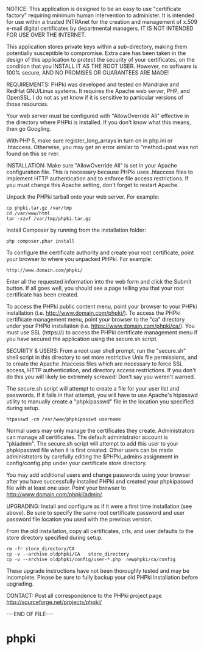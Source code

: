 NOTICE:
This application is designed to be an easy to use "certificate factory"
requiring minimum human intervention to administer.  It is intended for
use within a trusted INTRAnet for the creation and management of x.509
e-mail digital certificates by departmental managers.  IT IS NOT INTENDED
FOR USE OVER THE INTERNET.

This application stores private keys within a sub-directory, making them
potentially susceptible to compromise.  Extra care has been taken in the
design of this application to protect the security of your certificates,
on the condition that you INSTALL IT AS THE ROOT USER.  However, no
software is 100% secure, AND NO PROMISES OR GUARANTEES ARE MADE!


REQUIREMENTS:
PHPki was developed and tested on Mandrake and RedHat GNU/Linux systems.
It requires the Apache web server, PHP, and OpenSSL.  I do not as yet
know if it is sensitive to particular versions of those resources.

Your web server must be configured with "AllowOverride All" effective
in the directory where PHPki is installed.  If you don't know what this
means, then go Googling.

With PHP 5, make sure register_long_arrays in turn on in php.ini or .htaccess.
Otherwise, you may get an error similar to "method=post was not found on this se
rver.

INSTALLATION:
Make sure "AllowOverride All" is set in your Apache configuration file.
This is necessary because PHPki uses .htaccess files to implement HTTP
authentication and to enforce file access restrictions.  If you must 
change this Apache setting, don't forget to restart Apache.

Unpack the PHPki tarball onto your web server. For example:

	cp phpki.tar.gz /var/tmp
	cd /var/www/html
	tar -xzvf /var/tmp/phpki.tar.gz

Install Composer by running from the installation folder:
	
	php composer.phar install

To configure the certificate authority and create your root certificate,
point your browser to where you unpacked PHPki. For example:

	http://www.domain.com/phpki/

Enter all the requested information into the web form and click the Submit 
button.  If all goes well, you should see a page telling you that your
root certificate has been created. 

To access the PHPki public content menu, point your browser to your
PHPki installation (i.e. http://www.domain.com/phpki/).  To access the
PHPki certificate management menu, point your browser to the "ca"
directory under your PHPki installation (i.e. https://www.domain.com/phpki/ca/).
You must use SSL (https://) to access the PHPki certificate management
menu if you have secured the application using the secure.sh script.


SECURITY & USERS:
From a root user shell prompt, run the "secure.sh" shell script in this
directory to set more restrictive Unix file permissions, and to create 
the Apache .htaccess files which are necessary to force SSL access, HTTP 
authentication, and directory access restrictions.  If you don't do this
you will likely be extremely screwed!  Don't say you weren't warned.

The secure.sh script will attempt to create a file for your user list
and passwords.  If it fails in that attempt, you will have to use Apache's
htpasswd utility to manually create a "phpkipasswd" file in the location 
you specified during setup.

	htpasswd -cm /var/www/phpkipasswd username

Normal users may only manage the certificates they create.  Administrators
can manage all certificates.  The default administrator account is 
"pkiadmin".  The secure.sh script will attempt to add this user to your 
phpkipasswd file when it is first created.  Other users can be made 
administrators by carefully editing the $PHPki_admins assignment in 
config/config.php under your certificate store directory.

You may add additional users and change passwords using your browser after
you have successfully installed PHPki and created your phpkipasswd file with
at least one user. Point your browser to http://www.domain.com/phpki/admin/.  


UPGRADING:
Install and configure as if it were a first time installation (see above).
Be sure to specify the same root certificate password and user password file 
location you used with the previous version.

From the old installation, copy all certificates, crls, and user defaults
to the store directory specified during setup.

	rm -fr store_directory/CA
	cp -v --archive oldphpki/CA   store_directory
	cp -v --archive oldphpki/config/user-*.php  newphpki/ca/config

These upgrade instructions have not been thoroughly tested and may be 
incomplete.  Please be sure to fully backup your old PHPki installation before 
upgrading.


CONTACT:
Post all correspondence to the PHPki project page
http://sourceforge.net/projects/phpki/

---END OF FILE---
# phpki
